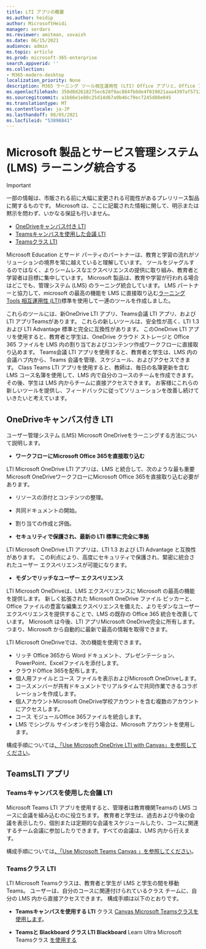 ```yaml
---
title: LTI アプリの概要
ms.author: heidip
author: MicrosoftHeidi
manager: serdars
ms.reviewer: amitman, sovaish
ms.date: 06/15/2021
audience: admin
ms.topic: article
ms.prod: microsoft-365-enterprise
search.appverid: ''
ms.collection:
- M365-modern-desktop
localization_priority: None
description: M365 ラーニング ツール相互運用性 (LTI) Office アプリと、Office アプリを ラーニング 管理システム (LMS) に統合する際の教育者の支援方法について説明します。
ms.openlocfilehash: 350d0d2618275ec628f9ac884fb0de4f019021aaa4397af57129fa29bbfcb86b
ms.sourcegitcommit: a1b66e1e80c25d14d67a9b46c79ec7245d88e045
ms.translationtype: MT
ms.contentlocale: ja-JP
ms.lasthandoff: 08/05/2021
ms.locfileid: "53898841"
---
```

# <a name="integrating-microsoft-products-with-your-learning-management-system-lms"></a>Microsoft 製品とサービス管理システム (LMS) ラーニング統合する

> [!IMPORTANT]
> 一部の情報は、市販される前に大幅に変更される可能性があるプレリリース製品に関するものです。 Microsoft は、ここに記載された情報に関して、明示または黙示を問わず、いかなる保証も行いません。

- [OneDriveキャンバス付き LTI](#onedrive-lti-with-canvas)
- [Teamsキャンバスを使用した会議 LTI](#teams-meetings-lti-with-canvas)
- [Teamsクラス LTI](#teams-classes-lti)

Microsoft Education とサード パーティのパートナーは、教育と学習の流れがソリューションの境界を常に越えていると理解しています。 ツールをジャグルするのではなく、よりシームレスなエクスペリエンスの提供に取り組み、教育者と学習者は目標に集中しています。 Microsoft 製品は、教育や学習が行われる場合はどこでも、管理システム (LMS) のラーニング統合しています。 LMS パートナーと協力して、microsoft の最高の機能を LMS に直接取り込む[ラーニング Tools 相互運用性 (LTI)](https://www.imsglobal.org/activity/learning-tools-interoperability)標準を使用して一連のツールを作成しました。

これらのツールには、新OneDrive LTI アプリ、Teams会議 LTI アプリ、および LTI アプリTeamsがあります。 これらの新しいツールは、安全性が高く、LTI 1.3 および LTI Advantage 標準と完全に互換性があります。 このOneDrive LTI アプリを使用すると、教育者と学生は、OneDrive クラウド ストレージと Office 365 ファイルを LMS 内の割り当ておよびコンテンツ作成ワークフローに直接取り込めます。 Teams会議 LTI アプリを使用すると、教育者と学生は、LMS 内の会議ハブ内から、Teams 会議を管理、スケジュール、およびアクセスできます。 Class Teams LTI アプリを使用すると、教師は、毎日の名簿更新を含む LMS コース名簿を使用して、LMS 内で自分のコースのチームを作成できます。 その後、学生は LMS 内からチームに直接アクセスできます。 お客様にこれらの新しいツールを提供し、フィードバックに従ってソリューションを改善し続けていきたいと考えています。

## <a name="onedrive-lti-with-canvas"></a>OneDriveキャンバス付き LTI

ユーザー管理システム (LMS) Microsoft OneDriveをラーニングする方法について説明します。

- **ワークフローにMicrosoft Office 365を直接取り込む**

LTI Microsoft OneDrive LTI アプリは、LMS と統合して、次のような最も重要Microsoft OneDriveワークフローにMicrosoft Office 365を直接取り込む必要があります。

- リソースの添付とコンテンツの整理。
- 共同ドキュメントの開始。
- 割り当ての作成と評価。

- **セキュリティで保護され、最新の LTI 標準に完全に準拠**

LTI Microsoft OneDrive LTI アプリは、LTI 1.3 および LTI Advantage と互換性があります。 この利点により、高度にセキュリティで保護され、緊密に統合されたユーザー エクスペリエンスが可能になります。

- **モダンでリッチなユーザー エクスペリエンス**

LTI Microsoft OneDriveは、LMS エクスペリエンスに Microsoft の最高の機能を提供します。 新しく拡張された Microsoft OneDrive ファイル ピッカーと、Office ファイルの豊富な編集エクスペリエンスを備えた、よりモダンなユーザー エクスペリエンスを提供することで、LMS の既存の Office 365 統合を改善しています。 Microsoft は今後、LTI アプリMicrosoft OneDrive完全に所有します。つまり、Microsoft から自動的に最新で最高の情報を取得できます。

LTI Microsoft OneDriveでは、次の機能を使用できます。

- リッチ Office 365から Word ドキュメント、プレゼンテーション、PowerPoint、Excelファイルを添付します。
- クラウドOffice 365を配布します。
- 個人用ファイルとコース ファイルを表示およびMicrosoft OneDriveします。
- コースメンバーが共有ドキュメントでリアルタイムで共同作業できるコラボレーションを作成します。
- 個人アカウントMicrosoft OneDrive学校アカウントを含む複数のアカウントにアクセスします。
- コース モジュールOffice 365ファイルを統合します。
- LMS でシングル サインオンを行う場合は、Microsoft アカウントを使用します。

構成手順については[、「Use Microsoft OneDrive LTI with Canvas」を参照してください](use-onedrive-with-lms.md)。

## <a name="teams-lti-apps"></a>TeamsLTI アプリ

### <a name="teams-meetings-lti-with-canvas"></a>Teamsキャンバスを使用した会議 LTI

Microsoft Teams LTI アプリを使用すると、管理者は教育機関Teamsの LMS コースに会議を組み込むのに役立ちます。 教育者と学生は、過去および今後の会議を表示したり、個別または定期的な会議をスケジュールしたり、コースに関連するチーム会議に参加したりできます。すべての会議は、LMS 内から行えます。

構成手順については[、「Use Microsoft Teams Canvas 」を参照してください](teams-meetings-with-canvas.md)。

### <a name="teams-classes-lti"></a>Teamsクラス LTI

LTI Microsoft Teamsクラスは、教育者と学生が LMS と学生の間を移動Teams。 ユーザーは、自分のコースに関連付けられているクラス チームに、自分の LMS 内から直接アクセスできます。 構成手順は以下のとおりです。

- **Teamsキャンバスを使用する LTI** クラス [Canvas Microsoft Teamsクラスを使用します](teams-classes-with-canvas.md)。

- **Teamsと Blackboard クラス LTI Blackboard** Learn Ultra Microsoft Teamsクラス [を使用する](teams-classes-with-blackboard.md)

